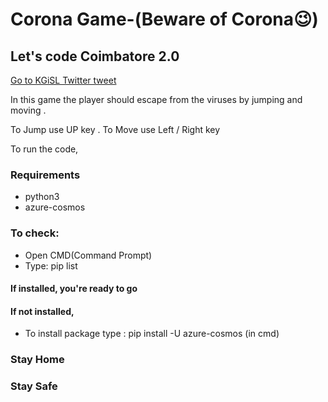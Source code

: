 # Corona Game-(Beware of Corona😉)
## Let's code Coimbatore 2.0
[Go to KGiSL Twitter tweet](https://twitter.com/kgkitean/status/1245275945570836480?lang=en)

In this game the player should escape from the viruses by jumping and moving .

To Jump use UP key . To Move use Left / Right key 

To run the code,

### Requirements
* python3
* azure-cosmos

### To check: 
* Open CMD(Command Prompt)
* Type: pip list

#### If installed, you're ready to go 
#### If not installed, 
* To install package type : pip install -U azure-cosmos (in cmd)

### Stay Home 
### Stay Safe
